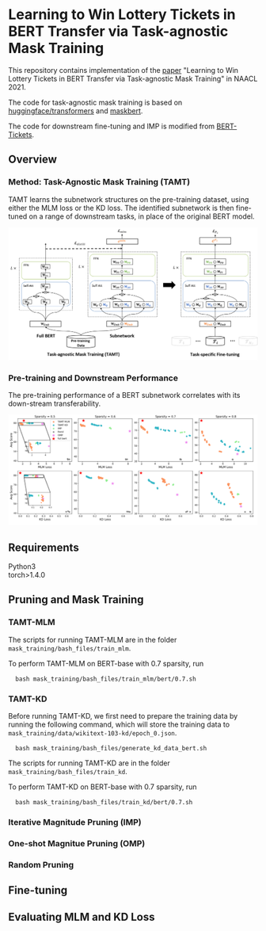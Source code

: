 # Learning to Win Lottery Tickets in BERT Transfer via Task-agnostic Mask Training

This repository contains implementation of the [paper](https://openreview.net/forum?id=BRelke4S5l9) "Learning to Win Lottery Tickets in BERT Transfer via Task-agnostic Mask Training" in NAACL 2021.

The code for task-agnostic mask training is based on [huggingface/transformers](https://github.com/huggingface/transformers) and [maskbert](https://github.com/ptlmasking/maskbert).

The code for downstream fine-tuning and IMP is modified from [BERT-Tickets](https://github.com/VITA-Group/BERT-Tickets).


## Overview

### Method: Task-Agnostic Mask Training (TAMT)

TAMT learns the subnetwork structures on the pre-training dataset, using either the MLM loss or the KD loss. The identified subnetwork is then fine-tuned on a range of downstream tasks, in place of the original BERT model.

![](./figures/method.png)

### Pre-training and Downstream Performance

The pre-training performance of a BERT subnetwork correlates with its down-stream transferability.

![](./figures/loss_acc.PNG)



## Requirements

Python3 <br />
torch>1.4.0 <br />


## Pruning and Mask Training

### TAMT-MLM
The scripts for running TAMT-MLM are in the folder `mask_training/bash_files/train_mlm`. 

To perform TAMT-MLM on BERT-base with 0.7 sparsity, run
```
  bash mask_training/bash_files/train_mlm/bert/0.7.sh
```

### TAMT-KD
Before running TAMT-KD, we first need to prepare the training data by running the following command, which will store the training data to `mask_training/data/wikitext-103-kd/epoch_0.json`.
```
  bash mask_training/bash_files/generate_kd_data_bert.sh
```

The scripts for running TAMT-KD are in the folder `mask_training/bash_files/train_kd`. 

To perform TAMT-KD on BERT-base with 0.7 sparsity, run
```
  bash mask_training/bash_files/train_kd/bert/0.7.sh
```

### Iterative Magnitude Pruning (IMP)

### One-shot Magnitue Pruning (OMP)

### Random Pruning


## Fine-tuning



## Evaluating MLM and KD Loss
